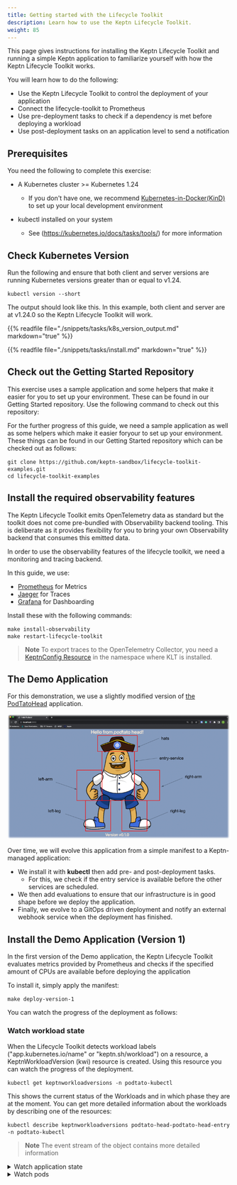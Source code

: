 ```yaml
---
title: Getting started with the Lifecycle Toolkit
description: Learn how to use the Keptn Lifecycle Toolkit.
weight: 85
---
```


This page gives instructions for installing the Keptn Lifecycle Toolkit
and running a simple Keptn application to familiarize yourself
with how the Keptn Lifecycle Toolkit works.

You will learn how to do the following:

* Use the Keptn Lifecycle Toolkit to control the deployment of your application
* Connect the lifecycle-toolkit to Prometheus
* Use pre-deployment tasks to check if a dependency is met before deploying a workload
* Use post-deployment tasks on an application level to send a notification

## Prerequisites

You need the following to complete this exercise:

* A Kubernetes cluster >= Kubernetes 1.24
  * If you don't have one, we recommend
      [Kubernetes-in-Docker(KinD)](https://kind.sigs.k8s.io/docs/user/quick-start/)
      to set up your local development environment

* kubectl installed on your system
  * See (<https://kubernetes.io/docs/tasks/tools/>) for more information

## Check Kubernetes Version

Run the following and ensure that both client and server versions
are running Kubernetes versions greater than or equal to v1.24.

```shell
kubectl version --short
```

The output should look like this.
In this example, both client and server are at v1.24.0
so the Keptn Lifecycle Toolkit will work.

{{% readfile file="./snippets/tasks/k8s_version_output.md" markdown="true" %}}

{{% readfile file="./snippets/tasks/install.md" markdown="true" %}}

## Check out the Getting Started Repository

This exercise uses a sample application and some helpers
that make it easier for you to set up your environment.
These can be found in our Getting Started repository.
Use the following command to check out this repository:

For the further progress of this guide,
we need a sample application as well as some helpers
which make it easier foryour to set up your environment.
These things can be found in our Getting Started repository
which can be checked out as follows:

```shell
git clone https://github.com/keptn-sandbox/lifecycle-toolkit-examples.git
cd lifecycle-toolkit-examples
```

## Install the required observability features

The Keptn Lifecycle Toolkit emits OpenTelemetry data as standard
but the toolkit does not come pre-bundled with Observability backend tooling.
This is deliberate as it provides flexibility
for you to bring your own Observability backend
that consumes this emitted data.

In order to use the observability features of the lifecycle toolkit,
we need a monitoring and tracing backend.

In this guide, we use:

* [Prometheus](https://prometheus.io/) for Metrics
* [Jaeger](https://jaegertracing.io) for Traces
* [Grafana](https://github.com/grafana/) for Dashboarding

Install these with the following commands:

```shell
make install-observability
make restart-lifecycle-toolkit
```

> **Note**
To export traces to the OpenTelemetry Collector, you need a
 [KeptnConfig Resource](https://github.com/keptn/lifecycle-toolkit/blob/main/examples/support/keptn/keptnconfig.yaml)
 in the namespace where KLT is installed.

## The Demo Application

For this demonstration, we use a slightly modified version of
[the PodTatoHead](https://github.com/podtato-head/podtato-head) application.

<!-- markdown-link-check-disable-next-line -->
![img.png](assets/podtatohead.png)

Over time, we will evolve this application
from a simple manifest to a Keptn-managed application:

* We install it with **kubectl**
  then add pre- and post-deployment tasks.
  * For this, we check if the entry service is available
    before the other services are scheduled.
* We then add evaluations to ensure
    that our infrastructure is in good shape before we deploy the application.
* Finally, we evolve to a GitOps driven deployment
  and notify an external webhook service when the deployment has finished.

## Install the Demo Application (Version 1)

In the first version of the Demo application,
the Keptn Lifecycle Toolkit evaluates metrics provided by Prometheus
and checks if the specified amount of CPUs are available
before deploying the application

To install it, simply apply the manifest:

```shell
make deploy-version-1
```

You can watch the progress of the deployment as follows:

### Watch workload state

When the Lifecycle Toolkit detects workload labels
("app.kubernetes.io/name" or "keptn.sh/workload") on a resource,
a KeptnWorkloadVersion (kwi) resource is created.
Using this resource you can watch the progress of the deployment.

```shell
kubectl get keptnworkloadversions -n podtato-kubectl
```

This shows the current status of the Workloads
and in which phase they are at the moment.
You can get more detailed information about the workloads
by describing one of the resources:

```shell
kubectl describe keptnworkloadversions podtato-head-podtato-head-entry -n podtato-kubectl
```

> **Note**
The event stream of the object contains more detailed information

<details>
<summary>Watch application state</summary>
Although you didn't specify an application in your manifest,
the Lifecycle Toolkit assumes that this is a single-service application
and creates an ApplicationVersion (kav) resource for you.

Using `kubectl get keptnappversions -n podtato-kubectl`,
you can see the state of these resources.
</details>

<details>
<summary>Watch pods</summary>
Obviously, you should see that the pods are starting normally.
You can watch the state of the pods using:

```shell
kubectl get pods -n podtato-kubectl
```

Furthermore, you can port-forward the podtato-head service
to your local machine and access the application via your browser:

```shell
make port-forward-grafana
```

In your browser (<http://localhost:3000>),
log in with the user `admin` and the password `admin`).
You can open the Dashboard `Keptn Applications`
and see the current state of the application,
which should be similar to the following:

<!-- markdown-link-check-disable-next-line -->
![grafana.png](assets/grafana.png)

In this screen you get the following information:

* Successful/Failed Deployments
* Time between Deployments
* Deployment Time per Version
* The link to the Trace of the deployment

After some time (~60 seconds),
you should see one more failed deployment in your dashboard.
You can click on the link to the trace and see the reason for the failure:

<!-- markdown-link-check-disable-next-line -->
![trace-failed.png](assets/trace-failed.png)

In this case, we see the name of the failed pre-deployment evaluation
and the reason for the failure.
In this case, the minimum amount of CPUs is not met.
This is a problem we can solve by changing the threshold in the evaluation file.

## Install the Demo Application (Version 2)

To achieve this, we changed the operator in the evaluation file
(sample-app/version-2/app-pre-deploy-eval) from `<` to `>`
and applied the new manifest:

```shell
kubectl apply -f sample-app/version-2
```

After this, you can inspect the new state of the application
using the same commands as before.
You should see that the deployment is now successful
and that the trace is also updated.
You should also see in the Grafana Dashboards
that the deployment was successful.

Congratulations!
You have successfully deployed an application
using the Keptn Lifecycle Toolkit!
